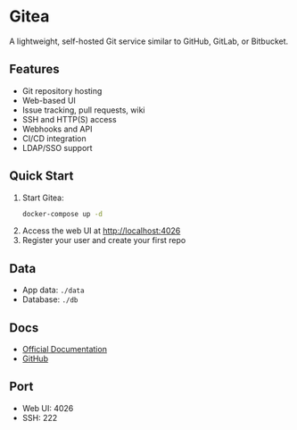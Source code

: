 # Gitea

A lightweight, self-hosted Git service similar to GitHub, GitLab, or Bitbucket.

## Features
- Git repository hosting
- Web-based UI
- Issue tracking, pull requests, wiki
- SSH and HTTP(S) access
- Webhooks and API
- CI/CD integration
- LDAP/SSO support

## Quick Start
1. Start Gitea:
   ```bash
   docker-compose up -d
   ```
2. Access the web UI at [http://localhost:4026](http://localhost:4026)
3. Register your user and create your first repo

## Data
- App data: `./data`
- Database: `./db`

## Docs
- [Official Documentation](https://docs.gitea.com/)
- [GitHub](https://github.com/go-gitea/gitea)

## Port
- Web UI: 4026
- SSH: 222 